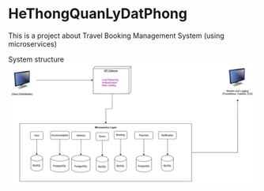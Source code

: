 # HeThongQuanLyDatPhong
This is a project about Travel Booking Management System (using microservices)

System structure
![System structure](image-1.png)

